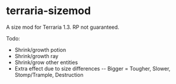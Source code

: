 # terraria-sizemod
A size mod for Terraria 1.3. RP not guaranteed.

Todo:

- Shrink/growth potion
- Shrink/growth ray
- Shrink/grow other entities
- Extra effect due to size differences
-- Bigger = Tougher, Slower, Stomp/Trample, Destruction